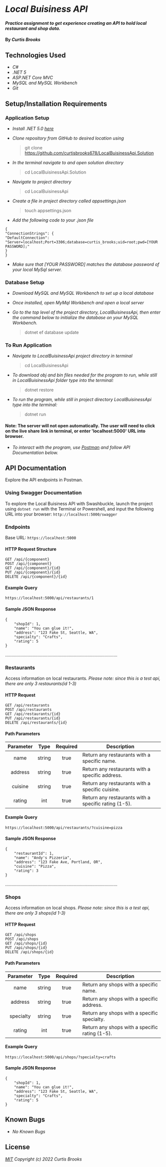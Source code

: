 # _Local Buisiness API_

#### _Practice assignment to get experience creating an API to hold local restaurant and shop data._

#### By _**Curtis Brooks**_

## Technologies Used

* _C#_
* _.NET 5_
* _ASP.NET Core MVC_
* _MySQL and MySQL Workbench_
* _Git_


## Setup/Installation Requirements

### Application Setup
* _Install .NET 5.0 [here](https://dotnet.microsoft.com/download/dotnet/5.0)_

* _Clone repository from GitHub to desired location using_
  > git clone https://github.com/curtisbrooks678/LocalBuisinessApi.Solution
* _In the terminal navigate to and open solution directory_
  > cd LocalBuisinessApi.Solution
* _Navigate to project directory_
  > cd LocalBuisinessApi
* _Create a file in project directory called appsettings.json_
  > touch appsettings.json
* _Add the following code to your .json file_
```
{
"ConnectionStrings": {
"DefaultConnection": "Server=localhost;Port=3306;database=curtis_brooks;uid=root;pwd=[YOUR PASSWORD];"
}
}
```
* _Make sure that [YOUR PASSWORD] matches the database password of your local MySql server._

### Database Setup

* _Download MySQL and MySQL Workbench to set up a local database_

* _Once installed, open MyMql Workbench and open a local server_

* _Go to the top level of the project directory, LocalBuisinessApi, then enter the command below to initialize the database on your MySQL Workbench._
  >dotnet ef database update

### To Run Application

* _Navigate to LocalBuisinessApi project directory in terminal_
  > cd LocalBuisinessApi

* _To download obj and bin files needed for the program to run, while still in LocalBuisinessApi folder type into the terminal:_
  >dotnet restore

* _To run the program, while still in project directory LocalBuisinessApi type into the terminal:_
  >dotnet run
#### Note: The server will not open automatically. The user will need to click on the live share link in terminal, or enter 'localhost:5000' URL into browser.
* _To interact with the program, use [Postman](https://www.postman.com/downloads/) and follow API Documentation below._

## API Documentation
Explore the API endpoints in Postman.

### Using Swagger Documentation 
To explore the Local Buisiness API with Swashbuckle, launch the project using `dotnet run` with the Terminal or Powershell, and input the following URL into your browser: `http://localhost:5000/swagger`

### Endpoints
Base URL: `https://localhost:5000`

#### HTTP Request Structure
```
GET /api/{component}
POST /api/{component}
GET /api/{component}/{id}
PUT /api/{component}/{id}
DELETE /api/{component}/{id}
```

#### Example Query
```
https://localhost:5000/api/restaurants/1
```

#### Sample JSON Response
```
{
    "shopId": 1,
    "name": "You can glue it!",
    "address": "123 Fake St, Seattle, WA",
    "specialty": "Crafts",
    "rating": 5
}
```

..........................................................................................

### Restaurants
Access information on local restaurants. _Please note: since this is a test api, there are only 3 restaurants(id 1-3)_

#### HTTP Request
```
GET /api/restaurants
POST /api/restaurants
GET /api/restaurants/{id}
PUT /api/restaurants/{id}
DELETE /api/restaurants/{id}
```

#### Path Parameters
| Parameter | Type | Required | Description |
| :---: | :---: | :---: | --- |
| name | string | true | Return any restaurants with a specific name. |
| address | string | true | Return any restaurants with a specific address. |
| cuisine | string | true | Return any restaurants with a specific cuisine. |
| rating | int | true | Return any restaurants with a specific rating (1-5). |

#### Example Query
```
https://localhost:5000/api/restaurants/?cuisine=pizza
```

#### Sample JSON Response
```
{
    "restaurantId": 1,
    "name": "Andy's Pizzeria",
    "address": "123 Fake Ave, Portland, OR",
    "cuisine": "Pizza",
    "rating": 3
}
```

..........................................................................................

### Shops
Access information on local shops. _Please note: since this is a test api, there are only 3 shops(id 1-3)_

#### HTTP Request
```
GET /api/shops
POST /api/shops
GET /api/shops/{id}
PUT /api/shops/{id}
DELETE /api/shops/{id}
```

#### Path Parameters
| Parameter | Type | Required | Description |
| :---: | :---: | :---: | --- |
| name | string | true | Return any shops with a specific name. |
| address | string | true | Return any shops with a specific address. |
| specialty | string | true | Return any shops with a specific specialty. |
| rating | int | true | Return any shops with a specific rating (1-5). |

#### Example Query
```
https://localhost:5000/api/shops/?specialty=crafts
```

#### Sample JSON Response
```
{
    "shopId": 1,
    "name": "You can glue it!",
    "address": "123 Fake St, Seattle, WA",
    "specialty": "Crafts",
    "rating": 5
}
```

## Known Bugs

* _No Known Bugs_

## License

_[MIT](https://choosealicense.com/licenses/mit/) Copyright (c) 2022 Curtis Brooks_





